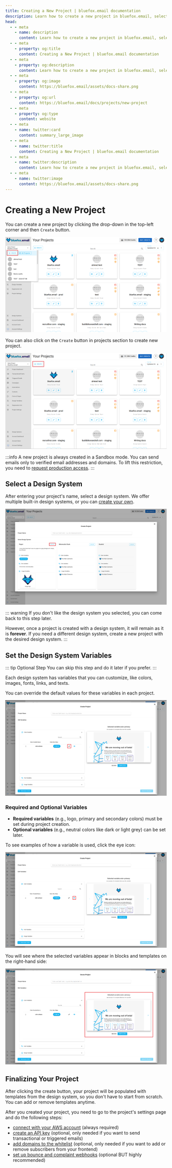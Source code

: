 ```yaml
---
title: Creating a New Project | bluefox.email documentation
description: Learn how to create a new project in bluefox.email, select and customize design systems, and configure settings like AWS credentials and API keys.
head:
  - - meta
    - name: description
      content: Learn how to create a new project in bluefox.email, select and customize design systems, and configure settings like AWS credentials and API keys.
  - - meta
    - property: og:title
      content: Creating a New Project | bluefox.email documentation
  - - meta
    - property: og:description
      content: Learn how to create a new project in bluefox.email, select and customize design systems, and configure settings like AWS credentials and API keys.
  - - meta
    - property: og:image
      content: https://bluefox.email/assets/docs-share.png
  - - meta
    - property: og:url
      content: https://bluefox.email/docs/projects/new-project
  - - meta
    - property: og:type
      content: website
  - - meta
    - name: twitter:card
      content: summary_large_image
  - - meta
    - name: twitter:title
      content: Creating a New Project | bluefox.email documentation
  - - meta
    - name: twitter:description
      content: Learn how to create a new project in bluefox.email, select and customize design systems, and configure settings like AWS credentials and API keys.
  - - meta
    - name: twitter:image
      content: https://bluefox.email/assets/docs-share.png
---
```


# Creating a New Project

You can create a new project by clicking the drop-down in the top-left corner and then `Create` button.

![A screenshot of the projects view.](./project-create.webp)

You can also click on the `Create` button in projects section to create new project.

![A screenshot of the projects view.](./project-create-2.webp)

:::info
A new project is always created in a Sandbox mode. You can send emails only to verified email addresses and domains. To lift this restriction, you need to [request production access](https://bluefox.email/docs/delivery-mode.md/).
:::

## Select a Design System

After entering your project's name, select a design system. We offer multiple built-in design systems, or you can [create your own](/docs/design-systems/).

![A screenshot of the project creation wizard's design system selection step.](./project-create-select-design-system.webp)

::: warning
If you don't like the design system you selected, you can come back to this step later.

However, once a project is created with a design system, it will remain as it is **forever**. If you need a different design system, create a new project with the desired design system.
:::

## Set the Design System Variables

::: tip Optional Step
You can skip this step and do it later if you prefer.
:::

Each design system has variables that you can customize, like colors, images, fonts, links, and texts.

You can override the default values for these variables in each project.

![A screenshot of the project creation wizard's design system variables settings step.](./project-create-edit-design-system-variable.webp)

### Required and Optional Variables

- **Required variables** (e.g., logo, primary and secondary colors) must be set during project creation.
- **Optional variables** (e.g., neutral colors like dark or light grey) can be set later.

To see examples of how a variable is used, click the eye icon:

![A screenshot of the project creation wizard's design system variables settings step - preview variable icon.](./project-create-preview-design-system-variables.webp)

You will see where the selected variables appear in blocks and templates on the right-hand side:

![A screenshot of the project creation wizard's design system variables settings step - preview blocks and templates.](./project-create-block-template-preview.webp)

## Finalizing Your Project

After clicking the create button, your project will be populated with templates from the design system, so you don't have to start from scratch. You can add or remove templates anytime.

After you created your project, you need to go to the project's settings page and do the following steps:
- [connect with your AWS account](/docs/projects/settings.html#aws-credentials) (always required)
- [create an API key](/docs/projects/settings.html#api-keys) (optional, only needed if you want to send transactional or triggered emails)
- [add domains to the whitelist](/docs/projects/settings.html#domain-whitelists) (optional, only needed if you want to add or remove subscribers from your frontend)
- [set up bounce and complaint webhooks](/docs/projects/settings.html#bounce-complaint-webhooks) (optional BUT highly recommended)

